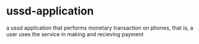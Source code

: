 # ussd-application
a ussd application that performs monetary transaction on phones, that is, a user uses the service in making and recieving payment
